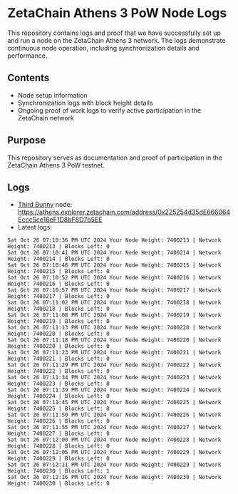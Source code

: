 # ZetaChain Athens 3 PoW Node Logs
This repository contains logs and proof that we have successfully set up and run a node on the ZetaChain Athens 3 network. The logs demonstrate continuous node operation, including synchronization details and performance.

## Contents
- Node setup information
- Synchronization logs with block height details
- Ongoing proof of work logs to verify active participation in the ZetaChain network

## Purpose
This repository serves as documentation and proof of participation in the ZetaChain Athens 3 PoW testnet.

## Logs

- [Third Bunny](https://thirdbunny.xyz/) node: https://athens.explorer.zetachain.com/address/0x225254d35dE666064Eccc5ce16eF1D8bF8D7b5EE
- Latest logs:
```
Sat Oct 26 07:10:36 PM UTC 2024 Your Node Height: 7400213 | Network Height: 7400213 | Blocks Left: 0
Sat Oct 26 07:10:41 PM UTC 2024 Your Node Height: 7400214 | Network Height: 7400214 | Blocks Left: 0
Sat Oct 26 07:10:46 PM UTC 2024 Your Node Height: 7400215 | Network Height: 7400215 | Blocks Left: 0
Sat Oct 26 07:10:52 PM UTC 2024 Your Node Height: 7400216 | Network Height: 7400216 | Blocks Left: 0
Sat Oct 26 07:10:57 PM UTC 2024 Your Node Height: 7400217 | Network Height: 7400217 | Blocks Left: 0
Sat Oct 26 07:11:02 PM UTC 2024 Your Node Height: 7400218 | Network Height: 7400218 | Blocks Left: 0
Sat Oct 26 07:11:08 PM UTC 2024 Your Node Height: 7400219 | Network Height: 7400219 | Blocks Left: 0
Sat Oct 26 07:11:13 PM UTC 2024 Your Node Height: 7400220 | Network Height: 7400220 | Blocks Left: 0
Sat Oct 26 07:11:18 PM UTC 2024 Your Node Height: 7400220 | Network Height: 7400220 | Blocks Left: 0
Sat Oct 26 07:11:23 PM UTC 2024 Your Node Height: 7400221 | Network Height: 7400221 | Blocks Left: 0
Sat Oct 26 07:11:29 PM UTC 2024 Your Node Height: 7400222 | Network Height: 7400222 | Blocks Left: 0
Sat Oct 26 07:11:34 PM UTC 2024 Your Node Height: 7400223 | Network Height: 7400223 | Blocks Left: 0
Sat Oct 26 07:11:39 PM UTC 2024 Your Node Height: 7400224 | Network Height: 7400224 | Blocks Left: 0
Sat Oct 26 07:11:45 PM UTC 2024 Your Node Height: 7400225 | Network Height: 7400225 | Blocks Left: 0
Sat Oct 26 07:11:50 PM UTC 2024 Your Node Height: 7400226 | Network Height: 7400226 | Blocks Left: 0
Sat Oct 26 07:11:55 PM UTC 2024 Your Node Height: 7400227 | Network Height: 7400227 | Blocks Left: 0
Sat Oct 26 07:12:00 PM UTC 2024 Your Node Height: 7400228 | Network Height: 7400228 | Blocks Left: 0
Sat Oct 26 07:12:05 PM UTC 2024 Your Node Height: 7400229 | Network Height: 7400229 | Blocks Left: 0
Sat Oct 26 07:12:11 PM UTC 2024 Your Node Height: 7400229 | Network Height: 7400230 | Blocks Left: 1
Sat Oct 26 07:12:16 PM UTC 2024 Your Node Height: 7400230 | Network Height: 7400230 | Blocks Left: 0
```
